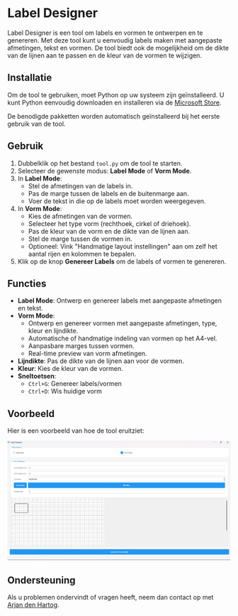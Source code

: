 # Label Designer

Label Designer is een tool om labels en vormen te ontwerpen en te genereren. Met deze tool kunt u eenvoudig labels maken met aangepaste afmetingen, tekst en vormen. De tool biedt ook de mogelijkheid om de dikte van de lijnen aan te passen en de kleur van de vormen te wijzigen.

## Installatie

Om de tool te gebruiken, moet Python op uw systeem zijn geïnstalleerd. U kunt Python eenvoudig downloaden en installeren via de [Microsoft Store](https://apps.microsoft.com/store/detail/python-311/9NRWMJP3717K).

De benodigde pakketten worden automatisch geïnstalleerd bij het eerste gebruik van de tool.

## Gebruik

1. Dubbelklik op het bestand `tool.py` om de tool te starten.
2. Selecteer de gewenste modus: **Label Mode** of **Vorm Mode**.
3. In **Label Mode**:
   - Stel de afmetingen van de labels in.
   - Pas de marge tussen de labels en de buitenmarge aan.
   - Voer de tekst in die op de labels moet worden weergegeven.
4. In **Vorm Mode**:
   - Kies de afmetingen van de vormen.
   - Selecteer het type vorm (rechthoek, cirkel of driehoek).
   - Pas de kleur van de vorm en de dikte van de lijnen aan.
   - Stel de marge tussen de vormen in.
   - Optioneel: Vink "Handmatige layout instellingen" aan om zelf het aantal rijen en kolommen te bepalen.
5. Klik op de knop **Genereer Labels** om de labels of vormen te genereren.

## Functies

- **Label Mode**: Ontwerp en genereer labels met aangepaste afmetingen en tekst.
- **Vorm Mode**: 
  - Ontwerp en genereer vormen met aangepaste afmetingen, type, kleur en lijndikte.
  - Automatische of handmatige indeling van vormen op het A4-vel.
  - Aanpasbare marges tussen vormen.
  - Real-time preview van vorm afmetingen.
- **Lijndikte**: Pas de dikte van de lijnen aan voor de vormen.
- **Kleur**: Kies de kleur van de vormen.
- **Sneltoetsen**: 
  - `Ctrl+G`: Genereer labels/vormen
  - `Ctrl+D`: Wis huidige vorm

## Voorbeeld

Hier is een voorbeeld van hoe de tool eruitziet:

![Voorbeeld](example.png)

## Ondersteuning

Als u problemen ondervindt of vragen heeft, neem dan contact op met [Arjan den Hartog](https://arjandenhartog.com/).
